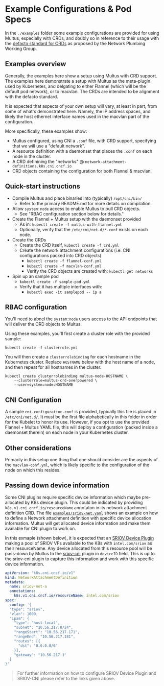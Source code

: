 # Example Configurations & Pod Specs

In the `./examples` folder some example configurations are provided for using Multus, especially with CRDs, and doubly so in reference to their usage with the [defacto standard for CRDs](https://docs.google.com/document/d/1Ny03h6IDVy_e_vmElOqR7UdTPAG_RNydhVE1Kx54kFQ/edit) as proposed by the Network Plumbing Working Group.

## Examples overview

Generally, the examples here show a setup using Multus with CRD support. The examples here demonstrate a setup with Multus as the meta-plugin used by Kubernetes, and delgating to either Flannel (which will be the default pod network), or to macvlan. The CRDs are intended to be alignment with the defacto standard.

It is expected that aspects of your own setup will vary, at least in part, from some of what's demonstrated here. Namely, the IP address spaces, and likely the host ethernet interface names used in the macvlan part of the configuration.

More specifically, these examples show:

* Multus configured, using CNI a `.conf` file, with CRD support, specifying that we will use a "default network".
* A resource definition with a daemonset that places the `.conf` on each node in the cluster.
* A CRD definining the "networks" @ `network-attachment-definitions.k8s.cni.cncf.io` 
* CRD objects containing the configuration for both Flannel & macvlan.

## Quick-start instructions

* Compile Multus and place binaries into (typically) `/opt/cni/bin/`
    - Refer to the primary README.md for more details on compilation.
* Allow `system:node` access to enable Multus to pull CRD objects.
    - See "RBAC configuration section below for details."
* Create the Flannel + Multus setup with the daemonset provided
    - As in: `kubectl create -f multus-with-flannel.yml`
    - Optionally, verify that the `/etc/cni/net.d/*.conf` exists on each node.
* Create the CRDs
    - Create the CRD itself, `kubectl create -f crd.yml`
    - Create the network attachment configurations (i.e. CNI configurations packed into CRD objects)
        + `kubectl create -f flannel-conf.yml`
        + `kubectl create -f macvlan-conf.yml`
        + Verify the CRD objects are created with: `kubectl get networks`
* Spin up an sample pod
    - `kubectl create -f sample-pod.yml`
    - Verify that it has multiple interfaces with:
        + `kubectl exec -it samplepod -- ip a`

## RBAC configuration

You'll need to abnel the `system:node` users access to the API endpoints that will deliver the CRD objects to Multus. 

Using these examples, you'll first create a cluster role with the provided sample:

```
kubectl create -f clusterrole.yml
```

You will then create a `clusterrolebinding` for each hostname in the Kubernetes cluster. Replace `HOSTNAME` below with the host name of a node, and then repeat for all hostnames in the cluster.

```
kubectl create clusterrolebinding multus-node-HOSTNAME \
    --clusterrole=multus-crd-overpowered \
    --user=system:node:HOSTNAME
```

## CNI Configuration

A sample `cni-configuration.conf` is provided, typically this file is placed in `/etc/cni/net.d/`. It must be the first file alphabetically in this folder in order for the Kubelet to honor its use. However, if you opt to use the provided Flannel + Multus YAML file, this will deploy a configuration (packed inside a daemonset therein) on each node in your Kubernetes cluster.

## Other considerations

Primarily in this setup one thing that one should consider are the aspects of the `macvlan-conf.yml`, which is likely specific to the configuration of the node on which this resides.

## Passing down device information
Some CNI plugins require specific device information which maybe pre-allocated by K8s device plugin. This could be indicated by providing `k8s.v1.cni.cncf.io/resourceName` annotaton in its network attachment definition CRD. The file [`examples/sriov-net.yaml`](./sriov-net.yaml) shows an example on how to define a Network attachment definition with specific device allocation information. Multus will get allocated device information and make them available for CNI plugin to work on.

In this exmaple (shown below), it is expected that an [SRIOV Device Plugin](https://github.com/intel/sriov-network-device-plugin/tree/dev/k8s-deviceid-model) making a pool of SRIOV VFs available to the K8s with `intel.com/sriov` as their resourceName. Any device allocated from this resource pool will be pass-down by Multus to the [sriov-cni](https://github.com/intel/sriov-cni/tree/dev/k8s-deviceid-model) plugin in `deviceID` field. This is up to the sriov-cni plugin to capture this information and work with this specific device information.

```yaml
apiVersion: "k8s.cni.cncf.io/v1"
kind: NetworkAttachmentDefinition
metadata:
  name: sriov-net-a
  annotations:
    k8s.v1.cni.cncf.io/resourceName: intel.com/sriov
spec:
  config: '{
  "type": "sriov",
  "vlan": 1000,
  "ipam": {
    "type": "host-local",
    "subnet": "10.56.217.0/24",
    "rangeStart": "10.56.217.171",
    "rangeEnd": "10.56.217.181",
    "routes": [{
      "dst": "0.0.0.0/0"
    }],
    "gateway": "10.56.217.1"
  }
}'
```

>For further information on how to configure SRIOV Device Plugin and SRIOV-CNI please refer to the links given above.